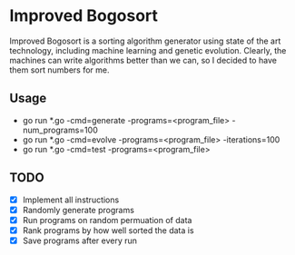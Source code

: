Improved Bogosort
=======
Improved Bogosort is a sorting algorithm generator using state of the art technology,
including machine learning and genetic evolution. Clearly, the machines can write
algorithms better than we can, so I decided to have them sort numbers for me.

Usage
------
* go run *.go -cmd=generate -programs=<program_file> -num_programs=100
* go run *.go -cmd=evolve -programs=<program_file> -iterations=100
* go run *.go -cmd=test -programs=<program_file>

TODO
------
- [x] Implement all instructions
- [x] Randomly generate programs
- [x] Run programs on random permuation of data
- [x] Rank programs by how well sorted the data is
- [x] Save programs after every run
